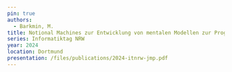 ```yaml
---
pin: true
authors:
  - Barkmin, M.
title: Notional Machines zur Entwicklung von mentalen Modellen zur Programmausführung von Java-Programmen am Beispiel des Java Memory Playgrounds
series: Informatiktag NRW
year: 2024
location: Dortmund
presentation: /files/publications/2024-itnrw-jmp.pdf
---
```

